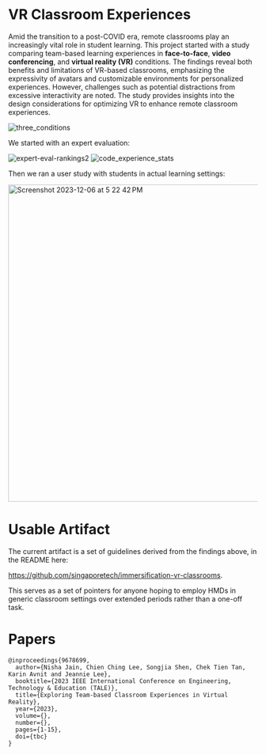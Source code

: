 # VR Classroom Experiences

Amid the transition to a post-COVID era, remote classrooms play an increasingly vital role in student learning. This project started with a study comparing team-based learning experiences in **face-to-face**, **video conferencing**, and **virtual reality (VR)** conditions. The findings reveal both benefits and limitations of VR-based classrooms, emphasizing the expressivity of avatars and customizable environments for personalized experiences. However, challenges such as potential distractions from excessive interactivity are noted. The study provides insights into the design considerations for optimizing VR to enhance remote classroom experiences.

![three_conditions](https://github.com/singaporetech/vrclassroom-research-packet/assets/3528274/d2f0e6d3-df8f-4088-b627-557b85538c8e)

We started with an expert evaluation:

![expert-eval-rankings2](https://github.com/singaporetech/vrclassroom-research-packet/assets/3528274/959c161f-6d0b-47b7-8c52-4da62cc25e5a)
![code_experience_stats](https://github.com/singaporetech/vrclassroom-research-packet/assets/3528274/41c53830-933c-469e-803e-626768e62809)

Then we ran a user study with students in actual learning settings:

<img width="641" alt="Screenshot 2023-12-06 at 5 22 42 PM" src="https://github.com/singaporetech/vrclassroom-research-packet/assets/3528274/92180d88-fa2e-4afc-bb47-090d32506b66">

# Usable Artifact

The current artifact is a set of guidelines derived from the findings above, in the README here:

https://github.com/singaporetech/immersification-vr-classrooms.

This serves as a set of pointers for anyone hoping to employ HMDs in generic classroom settings over extended periods rather than a one-off task.

# Papers

```
@inproceedings{9678699,
  author={Nisha Jain, Chien Ching Lee, Songjia Shen, Chek Tien Tan, Karin Avnit and Jeannie Lee},
  booktitle={2023 IEEE International Conference on Engineering, Technology & Education (TALE)}, 
  title={Exploring Team-based Classroom Experiences in Virtual Reality}, 
  year={2023},
  volume={},
  number={},
  pages={1-15},
  doi={tbc}
}
```
